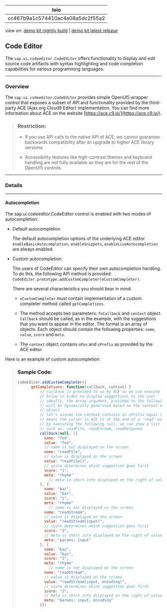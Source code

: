 <!-- loiocc467b9a1c574410ac4a08a5dc2f55a2 -->

| loio |
| -----|
| cc467b9a1c574410ac4a08a5dc2f55a2 |

<div id="loio">

view on: [demo kit nightly build](https://openui5nightly.hana.ondemand.com/#/topic/cc467b9a1c574410ac4a08a5dc2f55a2) | [demo kit latest release](https://openui5.hana.ondemand.com/#/topic/cc467b9a1c574410ac4a08a5dc2f55a2)</div>

## Code Editor

The `sap.ui.codeeditor.CodeEditor` offers functionality to display and edit source code artifacts with syntax highlighting and code completion capabilities for various programming languages.

***

### Overview

The `sap.ui.codeeditor.CodeEditor` provides simple OpenUI5 wrapper control that exposes a subset of API and functionality provided by the third-party ACE \(Ajax.org Cloud9 Editor\) implementation. You can find more information about ACE on the website [https://ace.c9.io/](https://ace.c9.io/).

> ### Restriction:  
> -   If you use API calls to the native API of ACE, we cannot guarantee backwards compatibility after an upgrade to higher ACE library versions.
> 
> -   Accessibility features like high-contrast themes and keyboard handling are not fully available as they are for the rest of the OpenUI5 controls.

***

<a name="loiocc467b9a1c574410ac4a08a5dc2f55a2__section_lsh_hbb_ybb"/>

### Details

***

#### Autocompletion

The sap.ui.codeeditor.CodeEditor control is enabled with two modes of autocompletion:

-   Default autocompletion

    The default autocompletion options of the underlying ACE editor `enableBasicAutocompletion`, `enableSnippets`, `enableLiveAutocompletion` are always enabled.

-   Custom autocompletion

    The users of CodeEditor can specify their own autocompletion handling. To do this, the following API method is provided: `CodeEditor.prototype.addCustomCompleter(oCustomCompleter)`.

    There are several characteristics you should bear in mind:

    -   `oCustomCompleter` must contain implementation of a custom completer method called `getCompletions`.

    -   The method accepts two parameters: `fnCallback` and `context` object. `Callback` should be called, as in the example, with the suggestions that you want to appear in the editor. The format is an array of objects. Each object should contain the following properties: `name`, `value`, `score` and `meta`.

    -   The `context` object contains `oPos` and `sPrefix` as provided by the ACE editor.



Here is an example of custom autocompletion:

> ### Sample Code:  
> ```js
> codeEditor.addCustomCompleter({
>       getCompletions: function(callback, context) {
>           // callback is provided to us by ACE so we can execute it as shown
>           // below in order to display suggestions to the user
>           // ideally, the array argument, provided to the following method call
>           // will be dynamically generated based on the content of the context
>           // object
>           // let's assume the context contains an sPrefix equal to 'read', which
>           // means the cursor in ACE is at the end of a 'read' word
>           // by executing the following call, we can show a list of suggestions
>           // such as: readFile, readStream, readResponse 
>           callback(null, [{
>             name: "foo",
>             value: "foo",
>             // name is not displayed on the screen
>             name: "readFile",
>             // value is displayed on the screen
>             value: "readFile()",
>             // score determines which suggestion goes first
>             score: "1",
>             meta: "rhyme"
>               // meta is short info displayed on the right of value						meta: "function"
>           }, {
>             name: "bar",
>             value: "bar",
>             score: "1",
>             meta: "rhyme"
>               // name is not displayed on the screen
>             name: "readStream",
>             // value is displayed on the screen
>             value: "readStream(input)",
>             // score determines which suggestion goes first
>             score: "3",
>             // meta is short info displayed on the right of value
>             meta: "params: input"
>           }, {
>             name: "baz",
>             value: "baz",
>             score: "1",
>             meta: "rhyme"
>               // name is not displayed on the screen
>             name: "readStream",
>             // value is displayed on the screen
>             value: "readStream(input, encoding)",
>             // score determines which suggestion goes first
>             score: "2",
>             // meta is short info displayed on the right of value
>             meta: "params: input, encoding"
>           }])
> 
> ```

